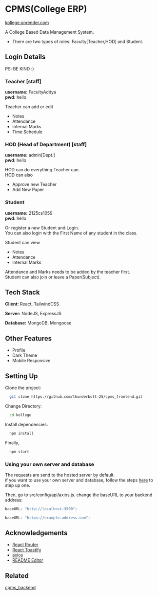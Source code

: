 # CPMS(College ERP)

[kollege.onrender.com](https://kollege.onrender.com)

A College Based Data Management System.

- There are two types of roles: Faculty[Teacher,HOD] and Student.

## Login Details

PS: BE KIND :)

### Teacher [staff]

**username:** FacultyAditya  
**pwd:** hello

Teacher can add or edit

- Notes
- Attendance
- Internal Marks
- Time Schedule

### HOD (Head of Department) [staff]

**username:** admin[Dept.]  
**pwd:** hello

HOD can do everything Teacher can.  
HOD can also

- Approve new Teacher
- Add New Paper

### Student

**username:** 2125cs1059  
**pwd:** hello

Or register a new Student and Login.  
You can also login with the First Name of any student in the class.

Student can view

- Notes
- Attendance
- Internal Marks

Attendance and Marks needs to be added by the teacher first.  
Student can also join or leave a Paper(Subject).

## Tech Stack

**Client:** React, TailwindCSS

**Server:** NodeJS, ExpressJS

**Database:** MongoDB, Mongoose

## Other Features

- Profile
- Dark Theme
- Mobile Responsive

## Setting Up

Clone the project:

```bash
  git clone https://github.com/thunderbolt-25/cpms_frontend.git
```

Change Directory:

```bash
  cd kollege
```

Install dependencies:

```bash
  npm install
```

Finally,

```bash
  npm start
```

### Using your own server and database

The requests are send to the hosted server by default.  
if you want to use your own server and database, follow the steps [here](https://github.com/thunderbolt-25/cpms_backend#readme) to step up one.

Then, go to src/config/api/axios.js. change the baseURL to your backend address:

```javascript
baseURL: "http://localhost:3500";
```

```javascript
baseURL: "https://example.address.com";
```


## Acknowledgements

- [React Router](https://reactrouter.com/en/main)
- [React Toastify](https://fkhadra.github.io/react-toastify/introduction)
- [axios](https://axios-http.com/)
- [README Editor](readme.so)

## Related

[cpms_backend](https://github.com/thunderbolt-25/cpms_backend)

